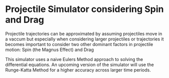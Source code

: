 # Projectile Simulator considering Spin and Drag

Projectile trajectories can be approximated by assuming projectiles move in a vaccum but especially when considering larger projectiles or trajectories it becomes important to consider two other dominant factors in projectile motion: Spin (the Magnus Effect) and Drag

This simulator uses a naive Eulers Method approach to solving the differential equations. An upcoming version of the simulator will use the Runge-Katta Method for a higher accuracy across larger time periods.
